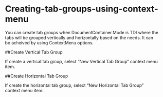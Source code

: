 # Creating-tab-groups-using-context-menu

You can create tab groups when DocumentContainer.Mode is TDI where the tabs will be grouped vertically and horizontally based on the needs. It can be acheived by using ContextMenu options. 

##Create Vertical Tab Group

If create a vertical tab group, select “New Vertical Tab Group” context menu item.

##Create Horizontal Tab Group

If create the horizontal tab group, select “New Horizontal Tab Group” context menu item.
